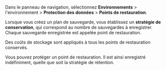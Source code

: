 Dans le panneau de navigation, sélectionnez **Environnements** \> l'environnement \> **Protection des données** \> **Points de restauration**.

Lorsque vous créez un plan de sauvegarde, vous établissez un **stratégie de conservation**, qui correspond au nombre de sauvegardes à enregistrer. Chaque sauvegarde enregistrée est appelée point de restauration.

Des coûts de stockage sont appliqués à tous les points de restauration conservés.

Vous pouvez protéger un point de restauration. Il est ainsi enregistré indéfiniment, quelle que soit la stratégie de rétention.

